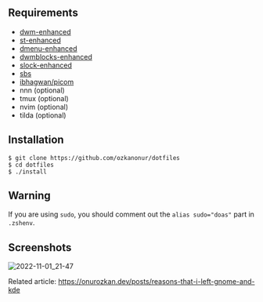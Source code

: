 Requirements
--------------------
- [dwm-enhanced](https://github.com/ozkanonur/dwm-enhanced)
- [st-enhanced](https://github.com/ozkanonur/st-enhanced)
- [dmenu-enhanced](https://github.com/ozkanonur/dmenu-enhanced)
- [dwmblocks-enhanced](https://github.com/ozkanonur/dwmblocks-enhanced)
- [slock-enhanced](https://github.com/ozkanonur/slock-enhanced)
- [sbs](https://github.com/ozkanonur/sbs)
- [ibhagwan/picom](https://github.com/ibhagwan/picom)
- nnn (optional)
- tmux (optional)
- nvim   (optional)
- tilda (optional)


Installation
--------------------
```console
$ git clone https://github.com/ozkanonur/dotfiles
$ cd dotfiles
$ ./install
```

Warning
--------------------
If you are using `sudo`, you should comment out the `alias sudo="doas"` part in `.zshenv`.

Screenshots
--------------------
![2022-11-01_21-47](https://user-images.githubusercontent.com/39852038/199428616-485f2345-d118-4124-9a52-08085feff56e.png)


Related article: https://onurozkan.dev/posts/reasons-that-i-left-gnome-and-kde
